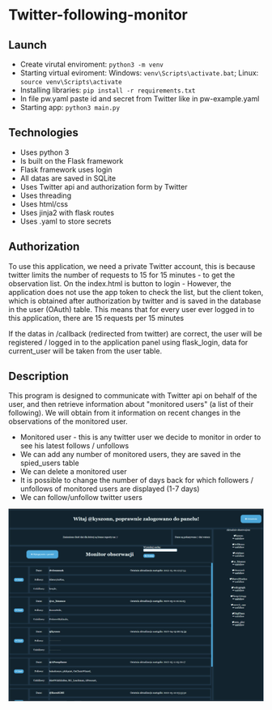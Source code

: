 # Twitter-following-monitor

## Launch
- Create virutal enviroment: ```python3 -m venv```
- Starting virtual eviroment: Windows: ```venv\Scripts\activate.bat```; Linux: ```source venv\Scripts\activate```
- Installing libraries: ```pip install -r requirements.txt```
- In file pw.yaml paste id and secret from Twitter like in pw-example.yaml
- Starting app: ```python3 main.py```

## Technologies
- Uses python 3
- Is built on the Flask framework
- Flask framework uses login
- All datas are saved in SQLite 
- Uses Twitter api and authorization form by Twitter
- Uses threading
- Uses html/css
- Uses jinja2 with flask routes
- Uses .yaml to store secrets


## Authorization
To use this application, we need a private Twitter account, this is because twitter limits the number of requests to 15 for 15 minutes - to get the observation list.
On the index.html is button to login - However, the application does not use the app token to check the list, but the client token, which is obtained after authorization by twitter and is saved in the database in the user (OAuth) table. This means that for every user ever logged in to this application, there are 15 requests per 15 minutes

If the datas in /callback (redirected from twitter) are correct, the user will be registered / logged in to the application panel using flask_login, data for current_user will be taken from the user table.


## Description 
This program is designed to communicate with Twitter api on behalf of the user, and then retrieve information about "monitored users" (a list of their following). We will obtain from it information on recent changes in the observations of the monitored user.
- Monitored user - this is any twitter user we decide to monitor in order to see his latest follows / unfollows
- We can add any number of monitored users, they are saved in the spied_users table
- We can delete a monitored user
- It is possible to change the number of days back for which followers / unfollows of monitored users are displayed (1-7 days)
- We can follow/unfollow twitter users

![](images/twitter_app.png)
